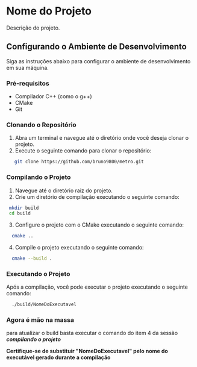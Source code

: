 # Nome do Projeto

Descrição do projeto.

## Configurando o Ambiente de Desenvolvimento

Siga as instruções abaixo para configurar o ambiente de desenvolvimento em sua máquina.

### Pré-requisitos

- Compilador C++ (como o g++)
- CMake
- Git

### Clonando o Repositório

1. Abra um terminal e navegue até o diretório onde você deseja clonar o projeto.
2. Execute o seguinte comando para clonar o repositório:

```sh
   git clone https://github.com/bruno9800/metro.git
   ```

### Compilando o Projeto

1. Navegue até o diretório raiz do projeto.
2. Crie um diretório de compilação executando o seguinte comando:
 ```sh
  mkdir build
  cd build
  ```
3. Configure o projeto com o CMake executando o seguinte comando:
```sh
  cmake ..
  ```
4. Compile o projeto executando o seguinte comando:
```sh
  cmake --build .
  ```
### Executando o Projeto

Após a compilação, você pode executar o projeto executando o seguinte comando:
```sh
  ./build/NomeDoExecutavel
  ```


### Agora é mão na massa

para atualizar o build basta executar o comando do item 4 da sessão ___compilando o projeto___


__Certifique-se de substituir "NomeDoExecutavel" pelo nome do executável gerado durante a compilação__